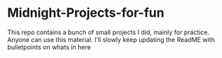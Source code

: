# Midnight-Projects-for-fun
 This repo contains a bunch of small projects I did, mainly for practice. Anyone can use this material. I'll slowly keep updating the ReadME with bulletpoints on whats in here
